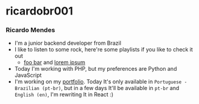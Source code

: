 # ricardobr001
### Ricardo Mendes

- I'm a junior backend developer from Brazil
- I like to listen to some rock, here're some playlists if you like to check it out
    - [foo bar](https://open.spotify.com/playlist/5xUXvWEyx42mjlIegvXTCL?si=SRS3HYiZRFG3c5HPmhZQ4w) and [lorem ipsum](https://open.spotify.com/playlist/579aXG4V1ck3m6MxLANKp9?si=ebD-TKarTHCj-lbQOVQ3yA)
- Today I'm working with PHP, but my preferences are Python and JavaScript
- I'm working on my [portfolio](https://ricardobr001.github.io). Today It's only available in `Portuguese - Brazilian (pt-br)`, but in a few days It'll be available in `pt-br` and `English (en)`, I'm rewriting It in React :)
